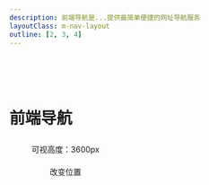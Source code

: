 ```yaml
---
description: 前端导航是...提供最简单便捷的网址导航服务
layoutClass: m-nav-layout
outline: [2, 3, 4]
---
```


<script setup>
import { NAV_DATA } from './nav/data'
import { NButton,NBackTop } from 'naive-ui'
</script>
<style src="./nav/index.scss"></style>

<br/>
<br/>
<br/>

# 前端导航

<MNavLinks v-for="{title, items} in NAV_DATA" :title="title" :items="items"/>


<NBackTop :right="100" />
<NBackTop :bottom="100" :visibility-height="3600">
    <div
      style="
        width: 200px;
        height: 40px;
        line-height: 40px;
        text-align: center;
        font-size: 14px;
      "
    >
      可视高度：3600px
    </div>
  </NBackTop>

<NBackTop :right="40" :bottom="160">
    <div
      style="
        width: 200px;
        height: 40px;
        line-height: 40px;
        text-align: center;
        font-size: 14px;
      "
    >
      改变位置
    </div>
  </NBackTop>


<style module>
.carousel-img {
  margin: 0 auto;
  width: 100%;
  height: 100%;
  object-fit: cover;
}
</style>